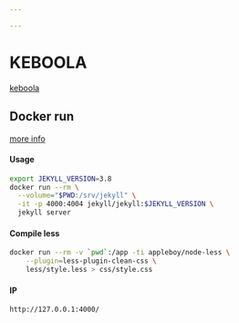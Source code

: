 ```yaml
---

---
```

# KEBOOLA

[keboola](https://keboola.com)

## Docker run

[more info](https://github.com/envygeeks/jekyll-docker)

#### Usage

```sh
export JEKYLL_VERSION=3.8
docker run --rm \
  --volume="$PWD:/srv/jekyll" \
  -it -p 4000:4004 jekyll/jekyll:$JEKYLL_VERSION \
  jekyll server
```

#### Compile less

```sh
docker run --rm -v `pwd`:/app -ti appleboy/node-less \
	--plugin=less-plugin-clean-css \
	less/style.less > css/style.css
```

#### IP

    http://127.0.0.1:4000/